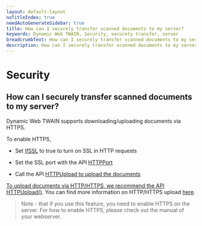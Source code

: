 ```yaml
---
layout: default-layout
noTitleIndex: true
needAutoGenerateSidebar: true
title: How can I securely transfer scanned documents to my server?
keywords: Dynamic Web TWAIN, Security, securely transfer, server
breadcrumbText: How can I securely transfer scanned documents to my server?
description: How can I securely transfer scanned documents to my server?
---
```


# Security

## How can I securely transfer scanned documents to my server?

Dynamic Web TWAIN supports downloading/uploading documents via HTTPS.

To enable HTTPS,

- Set <a href="https://www.dynamsoft.com/web-twain/docs/info/api/WebTwain_IO.html?ver=latest#ifssl" target="_blank">IfSSL</a> to true to turn on SSL in HTTP requests

- Set the SSL port with the API <a href="https://www.dynamsoft.com/web-twain/docs/info/api/WebTwain_IO.html?ver=latest#httpport" target="_blank">HTTPPort</a>

- Call the API <a href="https://www.dynamsoft.com/web-twain/docs/info/api/WebTwain_IO.html?ver=latest#httpupload" target="_blank">HTTPUpload to upload the documents

To upload documents via HTTP/HTTPS, we recommend the API <a href="https://www.dynamsoft.com/web-twain/docs/info/api/WebTwain_IO.html?ver=latest#httpupload" target="_blank">HTTPUpload()</a>. You can find more information on HTTP/HTTPS upload <a href="https://www.dynamsoft.com/web-twain/docs/indepth/features/output.html?ver=latest#upload" target="_blank">here</a>.

> Note - that if you use this feature, you need to enable HTTPS on the server. For how to enable HTTPS, please check out the manual of your webserver.

